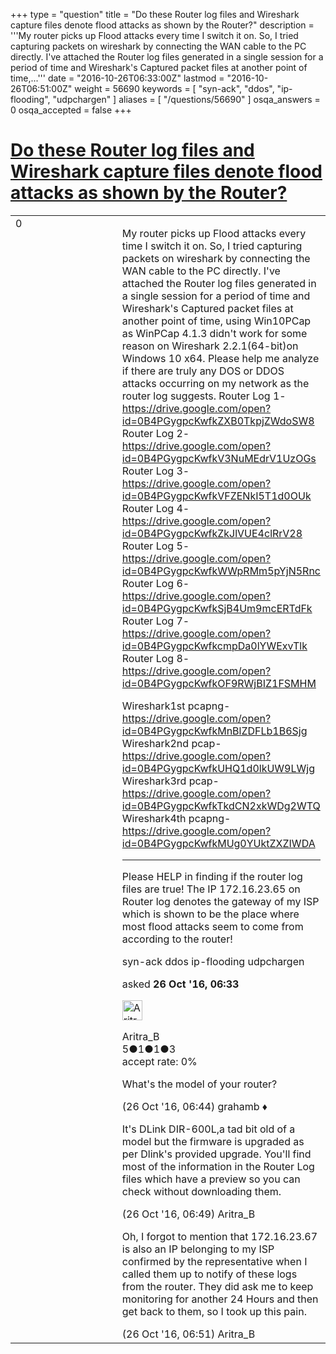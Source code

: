 +++
type = "question"
title = "Do these Router log files and Wireshark capture files denote flood attacks as shown by the Router?"
description = '''My router picks up Flood attacks every time I switch it on. So, I tried capturing packets on wireshark by connecting the WAN cable to the PC directly. I&#x27;ve attached the Router log files generated in a single session for a period of time and Wireshark&#x27;s Captured packet files at another point of time,...'''
date = "2016-10-26T06:33:00Z"
lastmod = "2016-10-26T06:51:00Z"
weight = 56690
keywords = [ "syn-ack", "ddos", "ip-flooding", "udpchargen" ]
aliases = [ "/questions/56690" ]
osqa_answers = 0
osqa_accepted = false
+++

<div class="headNormal">

# [Do these Router log files and Wireshark capture files denote flood attacks as shown by the Router?](/questions/56690/do-these-router-log-files-and-wireshark-capture-files-denote-flood-attacks-as-shown-by-the-router)

</div>

<div id="main-body">

<div id="askform">

<table id="question-table" style="width:100%;"><colgroup><col style="width: 50%" /><col style="width: 50%" /></colgroup><tbody><tr class="odd"><td style="width: 30px; vertical-align: top"><div class="vote-buttons"><span id="post-56690-upvote" class="ajax-command post-vote up" rel="nofollow" title="I like this post (click again to cancel)"> </span><div id="post-56690-score" class="post-score" title="current number of votes">0</div><span id="post-56690-downvote" class="ajax-command post-vote down" rel="nofollow" title="I dont like this post (click again to cancel)"> </span> <span id="favorite-mark" class="ajax-command favorite-mark" rel="nofollow" title="mark/unmark this question as favorite (click again to cancel)"> </span><div id="favorite-count" class="favorite-count"></div></div></td><td><div id="item-right"><div class="question-body"><p>My router picks up Flood attacks every time I switch it on. So, I tried capturing packets on wireshark by connecting the WAN cable to the PC directly. I've attached the Router log files generated in a single session for a period of time and Wireshark's Captured packet files at another point of time, using Win10PCap as WinPCap 4.1.3 didn't work for some reason on Wireshark 2.2.1(64-bit)on Windows 10 x64. Please help me analyze if there are truly any DOS or DDOS attacks occurring on my network as the router log suggests. Router Log 1- <a href="https://drive.google.com/open?id=0B4PGygpcKwfkZXB0TkpjZWdoSW8">https://drive.google.com/open?id=0B4PGygpcKwfkZXB0TkpjZWdoSW8</a> Router Log 2- <a href="https://drive.google.com/open?id=0B4PGygpcKwfkV3NuMEdrV1UzOGs">https://drive.google.com/open?id=0B4PGygpcKwfkV3NuMEdrV1UzOGs</a> Router Log 3- <a href="https://drive.google.com/open?id=0B4PGygpcKwfkVFZENkI5T1d0OUk">https://drive.google.com/open?id=0B4PGygpcKwfkVFZENkI5T1d0OUk</a> Router Log 4- <a href="https://drive.google.com/open?id=0B4PGygpcKwfkZkJlVUE4clRrV28">https://drive.google.com/open?id=0B4PGygpcKwfkZkJlVUE4clRrV28</a> Router Log 5- <a href="https://drive.google.com/open?id=0B4PGygpcKwfkWWpRMm5pYjN5Rnc">https://drive.google.com/open?id=0B4PGygpcKwfkWWpRMm5pYjN5Rnc</a> Router Log 6- <a href="https://drive.google.com/open?id=0B4PGygpcKwfkSjB4Um9mcERTdFk">https://drive.google.com/open?id=0B4PGygpcKwfkSjB4Um9mcERTdFk</a> Router Log 7- <a href="https://drive.google.com/open?id=0B4PGygpcKwfkcmpDa0lYWExvTlk">https://drive.google.com/open?id=0B4PGygpcKwfkcmpDa0lYWExvTlk</a> Router Log 8- <a href="https://drive.google.com/open?id=0B4PGygpcKwfkOF9RWjBIZ1FSMHM">https://drive.google.com/open?id=0B4PGygpcKwfkOF9RWjBIZ1FSMHM</a></p><p>Wireshark1st pcapng- <a href="https://drive.google.com/open?id=0B4PGygpcKwfkMnBlZDFLb1B6Sjg">https://drive.google.com/open?id=0B4PGygpcKwfkMnBlZDFLb1B6Sjg</a> Wireshark2nd pcap- <a href="https://drive.google.com/open?id=0B4PGygpcKwfkUHQ1d0lkUW9LWjg">https://drive.google.com/open?id=0B4PGygpcKwfkUHQ1d0lkUW9LWjg</a> Wireshark3rd pcap- <a href="https://drive.google.com/open?id=0B4PGygpcKwfkTkdCN2xkWDg2WTQ">https://drive.google.com/open?id=0B4PGygpcKwfkTkdCN2xkWDg2WTQ</a> Wireshark4th pcapng- <a href="https://drive.google.com/open?id=0B4PGygpcKwfkMUg0YUktZXZIWDA">https://drive.google.com/open?id=0B4PGygpcKwfkMUg0YUktZXZIWDA</a></p><hr /><p>Please HELP in finding if the router log files are true! The IP 172.16.23.65 on Router log denotes the gateway of my ISP which is shown to be the place where most flood attacks seem to come from according to the router!</p></div><div id="question-tags" class="tags-container tags"><span class="post-tag tag-link-syn-ack" rel="tag" title="see questions tagged &#39;syn-ack&#39;">syn-ack</span> <span class="post-tag tag-link-ddos" rel="tag" title="see questions tagged &#39;ddos&#39;">ddos</span> <span class="post-tag tag-link-ip-flooding" rel="tag" title="see questions tagged &#39;ip-flooding&#39;">ip-flooding</span> <span class="post-tag tag-link-udpchargen" rel="tag" title="see questions tagged &#39;udpchargen&#39;">udpchargen</span></div><div id="question-controls" class="post-controls"></div><div class="post-update-info-container"><div class="post-update-info post-update-info-user"><p>asked <strong>26 Oct '16, 06:33</strong></p><img src="https://secure.gravatar.com/avatar/bb2e12dc42ef31ad84bd2c0eef4b681a?s=32&amp;d=identicon&amp;r=g" class="gravatar" width="32" height="32" alt="Aritra_B&#39;s gravatar image" /><p><span>Aritra_B</span><br />
<span class="score" title="5 reputation points">5</span><span title="1 badges"><span class="badge1">●</span><span class="badgecount">1</span></span><span title="1 badges"><span class="silver">●</span><span class="badgecount">1</span></span><span title="3 badges"><span class="bronze">●</span><span class="badgecount">3</span></span><br />
<span class="accept_rate" title="Rate of the user&#39;s accepted answers">accept rate:</span> <span title="Aritra_B has no accepted answers">0%</span></p></div></div><div id="comments-container-56690" class="comments-container"><span id="56692"></span><div id="comment-56692" class="comment"><div id="post-56692-score" class="comment-score"></div><div class="comment-text"><p>What's the model of your router?</p></div><div id="comment-56692-info" class="comment-info"><span class="comment-age">(26 Oct '16, 06:44)</span> <span class="comment-user userinfo">grahamb ♦</span></div></div><span id="56694"></span><div id="comment-56694" class="comment"><div id="post-56694-score" class="comment-score"></div><div class="comment-text"><p>It's DLink DIR-600L,a tad bit old of a model but the firmware is upgraded as per Dlink's provided upgrade. You'll find most of the information in the Router Log files which have a preview so you can check without downloading them.</p></div><div id="comment-56694-info" class="comment-info"><span class="comment-age">(26 Oct '16, 06:49)</span> <span class="comment-user userinfo">Aritra_B</span></div></div><span id="56695"></span><div id="comment-56695" class="comment"><div id="post-56695-score" class="comment-score"></div><div class="comment-text"><p>Oh, I forgot to mention that 172.16.23.67 is also an IP belonging to my ISP confirmed by the representative when I called them up to notify of these logs from the router. They did ask me to keep monitoring for another 24 Hours and then get back to them, so I took up this pain.</p></div><div id="comment-56695-info" class="comment-info"><span class="comment-age">(26 Oct '16, 06:51)</span> <span class="comment-user userinfo">Aritra_B</span></div></div></div><div id="comment-tools-56690" class="comment-tools"></div><div class="clear"></div><div id="comment-56690-form-container" class="comment-form-container"></div><div class="clear"></div></div></td></tr></tbody></table>

</div>

</div>


